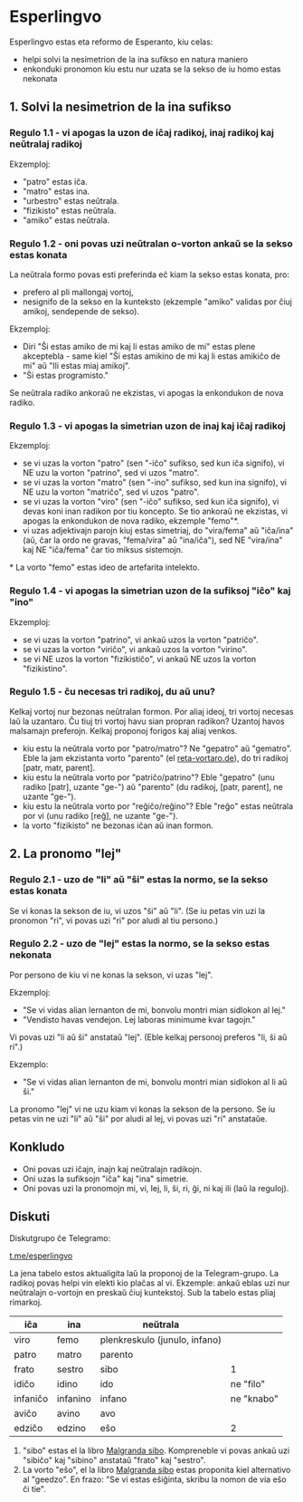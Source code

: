 # Esperlingvo

Esperlingvo estas eta reformo de Esperanto, kiu celas:
- helpi solvi la nesimetrion de la ina sufikso en natura maniero
- enkonduki pronomon kiu estu nur uzata se la sekso de iu homo estas nekonata

## 1. Solvi la nesimetrion de la ina sufikso

### Regulo 1.1 - vi apogas la uzon de iĉaj radikoj, inaj radikoj kaj neŭtralaj radikoj
Ekzemploj:
- "patro" estas iĉa.
- "matro" estas ina.
- "urbestro" estas neŭtrala.
- "fizikisto" estas neŭtrala.
- "amiko" estas neŭtrala.

### Regulo 1.2 - oni povas uzi neŭtralan o-vorton ankaŭ se la sekso estas konata
La neŭtrala formo povas esti preferinda eĉ kiam la sekso estas konata, pro:
- prefero al pli mallongaj vortoj,
- nesignifo de la sekso en la kunteksto (ekzemple "amiko" validas por ĉiuj amikoj, sendepende de sekso).

Ekzemploj:
- Diri "Ŝi estas amiko de mi kaj li estas amiko de mi" estas plene akceptebla - same kiel "Ŝi estas amikino de mi kaj li estas amikiĉo de mi" aŭ "Ili estas miaj amikoj".
- "Ŝi estas programisto."

Se neŭtrala radiko ankoraŭ ne ekzistas, vi apogas la enkondukon de nova radiko.

### Regulo 1.3 - vi apogas la simetrian uzon de inaj kaj iĉaj radikoj
Ekzemploj:
- se vi uzas la vorton "patro" (sen "-iĉo" sufikso, sed kun iĉa signifo), vi NE uzu la vorton "patrino", sed vi uzos "matro".
- se vi uzas la vorton "matro" (sen "-ino" sufikso, sed kun ina signifo), vi NE uzu la vorton "matriĉo", sed vi uzos "patro".
- se vi uzas la vorton "viro" (sen "-iĉo" sufikso, sed kun iĉa signifo), vi devas koni inan radikon por tiu koncepto. Se tio ankoraŭ ne ekzistas, vi apogas la enkondukon de nova radiko, ekzemple "femo"*.
- vi uzas adjektivajn parojn kiuj estas simetriaj, do "vira/fema" aŭ "iĉa/ina" (aŭ, ĉar la ordo ne gravas, "fema/vira" aŭ "ina/iĉa"), sed NE "vira/ina" kaj NE "iĉa/fema" ĉar tio miksus sistemojn.

\* La vorto "femo" estas ideo de artefarita intelekto.

### Regulo 1.4 - vi apogas la simetrian uzon de la sufiksoj "iĉo" kaj "ino"
Ekzemploj:
- se vi uzas la vorton "patrino", vi ankaŭ uzos la vorton "patriĉo".
- se vi uzas la vorton "viriĉo", vi ankaŭ uzos la vorton "virino".
- se vi NE uzos la vorton "fizikistiĉo", vi ankaŭ NE uzos la vorton "fizikistino".

### Regulo 1.5 - ĉu necesas tri radikoj, du aŭ unu?
Kelkaj vortoj nur bezonas neŭtralan formon. Por aliaj ideoj, tri vortoj necesas laŭ la uzantaro. Ĉu tiuj tri vortoj havu sian propran radikon? Uzantoj havos malsamajn preferojn. Kelkaj proponoj forigos kaj aliaj venkos.
- kiu estu la neŭtrala vorto por "patro/matro"? Ne "gepatro" aŭ "gematro". Eble la jam ekzistanta vorto "parento" (el [reta-vortaro.de](https://reta-vortaro.de/revo/dlg/index-2m.html#parent1.0o)), do tri radikoj [patr, matr, parent].
- kiu estu la neŭtrala vorto por "patriĉo/patrino"? Eble "gepatro" (unu radiko [patr], uzante "ge-") aŭ "parento" (du radikoj, [patr, parent], ne uzante "ge-").
- kiu estu la neŭtrala vorto por "reĝiĉo/reĝino"? Eble "reĝo" estas neŭtrala por vi (unu radiko [reĝ], ne uzante "ge-").
- la vorto "fizikisto" ne bezonas iĉan aŭ inan formon.

## 2. La pronomo "lej"

### Regulo 2.1 - uzo de "li" aŭ "ŝi" estas la normo, se la sekso estas konata
Se vi konas la sekson de iu, vi uzos "ŝi" aŭ "li". (Se iu petas vin uzi la pronomon "ri", vi povas uzi "ri" por aludi al tiu persono.)

### Regulo 2.2 - uzo de "lej" estas la normo, se la sekso estas nekonata
Por persono de kiu vi ne konas la sekson, vi uzas "lej".

Ekzemploj:
- "Se vi vidas alian lernanton de mi, bonvolu montri mian sidlokon al lej."
- "Vendisto havas vendejon. Lej laboras minimume kvar tagojn."

Vi povas uzi "li aŭ ŝi" anstataŭ "lej". (Eble kelkaj personoj preferos "li, ŝi aŭ ri".)

Ekzemplo:
- "Se vi vidas alian lernanton de mi, bonvolu montri mian sidlokon al li aŭ ŝi."

La pronomo "lej" vi ne uzu kiam vi konas la sekson de la persono. Se iu petas vin ne uzi "li" aŭ "ŝi" por aludi al lej, vi povas uzi "ri" anstataŭe.

## Konkludo
- Oni povas uzi iĉajn, inajn kaj neŭtralajn radikojn.
- Oni uzas la sufiksojn "iĉa" kaj "ina" simetrie.
- Oni povas uzi la pronomojn mi, vi, lej, li, ŝi, ri, ĝi, ni kaj ili (laŭ la reguloj).

## Diskuti

Diskutgrupo ĉe Telegramo:

[t.me/esperlingvo](https://t.me/esperlingvo)

La jena tabelo estos aktualigita laŭ la proponoj de la Telegram-grupo. La radikoj povas helpi vin elekti kio plaĉas al vi. Ekzemple: ankaŭ eblas uzi nur neŭtralajn o-vortojn en preskaŭ ĉiuj kuntekstoj. Sub la tabelo estas pliaj rimarkoj.

| iĉa | ina | neŭtrala | |
| --- | --- | -------- | --- |
| viro | femo | plenkreskulo (junulo, infano) | |
| patro | matro | parento | |
| frato | sestro | sibo | 1 |
| idiĉo | idino | ido | ne "filo" |
| infaniĉo | infanino | infano | ne "knabo" |
| aviĉo | avino | avo | |
| edziĉo | edzino | eŝo | 2 |

1. "sibo" estas el la libro [Malgranda sibo](https://rano.org/frateto/libro.html). Kompreneble vi povas ankaŭ uzi "sibiĉo" kaj "sibino" anstataŭ "frato" kaj "sestro".
2. La vorto "eŝo", el la libro [Malgranda sibo](https://rano.org/frateto/libro.html) estas proponita kiel alternativo al "geedzo". En frazo: "Se vi estas eŝiĝinta, skribu la nomon de via eŝo ĉi tie".
